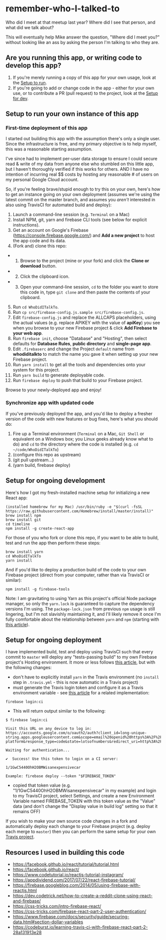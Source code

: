 # remember-who-I-talked-to

Who did I meet at that meetup last year?  Where did I see that person, and what did we talk about?

This will eventually help Mike answer the question, "Where did I meet you?" without looking like an ass by asking the person I'm talking to who they are.

## Are you running this app, or writing code to develop this app?

1. If you're merely running a copy of this app for your own usage, look at the [Setup to run](#Setup-to-run-your-own-instance-of-this-app).
2. If you're going to add or change code in the app - either for your own use, or to contribute a PR (pull request) to the project, look at the [Setup for dev](#Setup-for-ongoing-development).

## Setup to run your own instance of this app

### First-time deployment of this app

I started out building this app with the assumption there's only a single user.  Since the infrastructure is free, and my primary objective is to help myself, this was a reasonable starting assumption.

I've since had to implement per-user data storage to ensure I could secure read & write of my data from anyone else who stumbled on this little app, but I haven't thoroughly verified if this works for others.  AND I have no intention of incurring real $$ costs by hosting any reasonable # of users on my personal Google Cloud account.

So, if you're feeling brave/stupid enough to try this on your own, here's how to get an instance going on your own deployment (assumes we're using the latest commit on the master branch, and assumes you *aren't* interested in also using TravisCI for automated build and deploy):

1. Launch a command-line session (e.g. `Terminal` on a Mac)
2. Install NPM, git, yarn and firebase CLI tools (see below for explicit instructions).
3. Get an account on Google's Firebase (https://console.firebase.google.com/) and **Add a new project** to host the app code and its data.
4. (Fork and) clone this repo:
- 1. Browse to the project (mine or your fork) and click the **Clone or download** button.
- 2. Click the clipboard icon.
- 3. Open your command-line session, `cd` to the folder you want to store this code in, type `git clone` and then paste the contents of your clipboard.
5. Run `cd WhoDidITalkTo`.
6. Run `cp src/firebase-config.js.sample src/firebase-config.js`.
7. Edit `firebase-config.js` and replace the ALLCAPS placeholders, using the actual values (e.g. replace APIKEY with the value of **apiKey**) you see when you browse to your new Firebase project & click **Add Firebase to your web app**.
8. Run `firebase init`, choose "Database" and "Hosting", then select defaults for **Database Rules**, **public directory** and **single-page app**.
9. Edit `.firebaserc` and change the Project `default` name from **whodiditalkto** to match the name you gave it when setting up your new Firebase project.
10. Run `yarn install` to get all the tools and dependencies onto your system for this project.
11. Run `yarn build` to generate deployable code.
12. Run `firebase deploy` to push that build to your Firebase project.

Browse to your newly-deployed app and enjoy!

### Synchronize app with updated code

If you've previously deployed the app, and you'd like to deploy a fresher version of the code with new features or bug fixes, here's what you should do:
1. Fire up a Terminal environment (`Terminal` on a Mac, `Git Shell` or equivalent on a Windows box; you Linux geeks already know what to do) and `cd` to the directory where the code is installed (e.g. `cd ~/code/WhoDidITalkTo`)
2. (configure this repo as upstream)
3. (git pull upstream...)
4. (yarn build, firebase deploy)

## Setup for ongoing development

Here's how I got my fresh-installed machine setup for initializing a new React app:

``` shell
(installed homebrew for my Mac) /usr/bin/ruby -e "$(curl -fsSL https://raw.githubusercontent.com/Homebrew/install/master/install)"
brew install npm
brew install git
cd timeline
npm install -g create-react-app
```

For those of you who fork or clone this repo, if you want to be able to build, test and run the app then perform these steps:

``` shell
brew install yarn
cd WhoDidITalkTo
yarn install
```

And if you'd like to deploy a production build of the code to your own Firebase project (direct from your computer, rather than via TravisCI or similar):

``` shell
npm install -g firebase-tools
```

Note: I am gravitating to using Yarn as this project's official Node package manager, so only the `yarn.lock` is guaranteed to capture the dependency versions I'm using.  The `package-lock.json` from previous `npm` usage is still lingering, but I'm not slavishly maintaining it, and I'll likely remove it once I'm fully comfortable about the relationship between `yarn` and `npm` (starting with [this article](https://www.sitepoint.com/yarn-vs-npm/)).

## Setup for ongoing deployment

I have implemented build, test and deploy using TravisCI such that every commit to `master` will deploy any "tests-passing build" to my own Firebase project's Hosting environment.  It more or less follows [this article](https://codeburst.io/learning-travis-ci-with-firebase-react-part-2-28a131913e28), but with the following changes:
* don't have to explicitly install `yarn` in the Travis environment (no `install` step in `.travis.yml` - this is now automatic in a Travis project)
* must generate the Travis login token and configure it as a Travis environment variable - see [this article](https://docs.travis-ci.com/user/deployment/firebase/) for a related implementation:
```
firebase login:ci
```
* This will return output similar to the following:
```
$ firebase login:ci

Visit this URL on any device to log in:
https://accounts.google.com/o/oauth2/auth?client_id=long-unique-string.apps.googleusercontent.com&scope=email%20openid%20https%3A%2F%2Fwww.googleapis.com%2Fauth%2Fcloudplatformprojects.readonly%20https%3A%2F%2Fwww.googleapis.com%2Fauth%2Ffirebase%20https%3A%2F%2Fwww.googleapis.com%2Fauth%2Fcloud-platform&response_type=code&state=lotsofnumbers&redirect_uri=http%3A%2F%2Flocalhost%3A8001

Waiting for authentication...

✔  Success! Use this token to login on a CI server:

1/1GwC5440OhH2OBMWisanexpensivecar

Example: firebase deploy --token "$FIREBASE_TOKEN"
```
* copied that token value (e.g. "1/1GwC5440OhH2OBMWisanexpensivecar" in my example) and login to my TravisCI project, select Settings, and create a new Environment Variable named FIREBASE_TOKEN with this token value as the "Value" data (and don't change the "Display value in build log" setting so that it remains OFF)

If you wish to make your own source code changes in a fork and automatically deploy each change to your Firebase project (e.g. deploy each merge to `master`) then you can perform the same setup for your own [Travis project](https://travis-ci.org).

## Resources I used in building this code

* https://facebook.github.io/react/tutorial/tutorial.html
* https://facebook.github.io/react/
* https://www.codetutorial.io/reactjs-tutorial-instagram/
* https://appdividend.com/2017/07/22/react-firebase-tutorial/
* https://firebase.googleblog.com/2014/05/using-firebase-with-reactjs.html
* https://dev.codetrick.net/how-to-create-a-reddit-clone-using-react-and-firebase/
* https://css-tricks.com/intro-firebase-react/
* https://css-tricks.com/firebase-react-part-2-user-authentication/
* https://www.firebase.com/docs/security/guide/securing-data.html#section-dollar-variables
* https://codeburst.io/learning-travis-ci-with-firebase-react-part-2-28a131913e28
